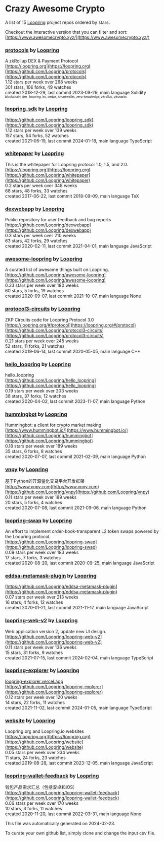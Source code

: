 # Crazy Awesome Crypto
A list of 15 [Loopring](https://github.com/Loopring) project repos ordered by stars.  

Checkout the interactive version that you can filter and sort: 
[https://www.awesomecrypto.xyz/](https://www.awesomecrypto.xyz/)  


### [protocols](https://github.com/Loopring/protocols) by [Loopring](https://github.com/Loopring)  
A zkRollup DEX & Payment Protocol  
[https://loopring.org](https://loopring.org)  
[https://github.com/Loopring/protocols](https://github.com/Loopring/protocols)  
1.12 stars per week over 268 weeks  
301 stars, 106 forks, 49 watches  
created 2018-12-29, last commit 2023-08-29, main language Solidity  
<sub><sup>blockchain, dex, loopring, lrc, oedax, smartwallet, zero-knowledge, zkrollup, zksnarks</sup></sub>


### [loopring_sdk](https://github.com/Loopring/loopring_sdk) by [Loopring](https://github.com/Loopring)  
  
[https://github.com/Loopring/loopring_sdk](https://github.com/Loopring/loopring_sdk)  
1.12 stars per week over 139 weeks  
157 stars, 54 forks, 52 watches  
created 2021-06-19, last commit 2024-01-18, main language TypeScript  


### [whitepaper](https://github.com/Loopring/whitepaper) by [Loopring](https://github.com/Loopring)  
This is the whitepaper for Loopring protocol 1.0, 1.5, and 2.0.  
[https://loopring.org](https://loopring.org)  
[https://github.com/Loopring/whitepaper](https://github.com/Loopring/whitepaper)  
0.2 stars per week over 348 weeks  
68 stars, 48 forks, 33 watches  
created 2017-06-22, last commit 2018-09-09, main language TeX  


### [dexwebapp](https://github.com/Loopring/dexwebapp) by [Loopring](https://github.com/Loopring)  
Public repository for user feedback and bug reports  
[https://github.com/Loopring/dexwebapp](https://github.com/Loopring/dexwebapp)  
0.3 stars per week over 210 weeks  
63 stars, 42 forks, 29 watches  
created 2020-02-11, last commit 2021-04-01, main language JavaScript  


### [awesome-loopring](https://github.com/Loopring/awesome-loopring) by [Loopring](https://github.com/Loopring)  
A curated list of awesome things built on Loopring.  
[https://github.com/Loopring/awesome-loopring](https://github.com/Loopring/awesome-loopring)  
0.33 stars per week over 180 weeks  
60 stars, 5 forks, 19 watches  
created 2020-09-07, last commit 2021-10-07, main language None  


### [protocol3-circuits](https://github.com/Loopring/protocol3-circuits) by [Loopring](https://github.com/Loopring)  
ZKP Circuits code for Loopring Protocol 3.0  
[https://loopring.org/#/protocol](https://loopring.org/#/protocol)  
[https://github.com/Loopring/protocol3-circuits](https://github.com/Loopring/protocol3-circuits)  
0.21 stars per week over 245 weeks  
52 stars, 11 forks, 21 watches  
created 2019-06-14, last commit 2020-05-05, main language C++  


### [hello_loopring](https://github.com/Loopring/hello_loopring) by [Loopring](https://github.com/Loopring)  
hello_loopring  
[https://github.com/Loopring/hello_loopring](https://github.com/Loopring/hello_loopring)  
0.19 stars per week over 203 weeks  
38 stars, 37 forks, 12 watches  
created 2020-04-02, last commit 2023-11-07, main language Python  


### [hummingbot](https://github.com/Loopring/hummingbot) by [Loopring](https://github.com/Loopring)  
Hummingbot: a client for crypto market making  
[https://www.hummingbot.io/](https://www.hummingbot.io/)  
[https://github.com/Loopring/hummingbot](https://github.com/Loopring/hummingbot)  
0.18 stars per week over 189 weeks  
35 stars, 6 forks, 8 watches  
created 2020-07-07, last commit 2021-02-09, main language Python  


### [vnpy](https://github.com/Loopring/vnpy) by [Loopring](https://github.com/Loopring)  
基于Python的开源量化交易平台开发框架  
[http://www.vnpy.com](http://www.vnpy.com)  
[https://github.com/Loopring/vnpy](https://github.com/Loopring/vnpy)  
0.11 stars per week over 189 weeks  
20 stars, 5 forks, 4 watches  
created 2020-07-08, last commit 2021-09-06, main language Python  


### [loopring-swap](https://github.com/Loopring/loopring-swap) by [Loopring](https://github.com/Loopring)  
An effort to implement order-book-transparent L2 token swaps powered by the Loopring protocol.  
[https://github.com/Loopring/loopring-swap](https://github.com/Loopring/loopring-swap)  
0.09 stars per week over 183 weeks  
17 stars, 7 forks, 3 watches  
created 2020-08-20, last commit 2020-09-25, main language JavaScript  


### [eddsa-metamask-plugin](https://github.com/Loopring/eddsa-metamask-plugin) by [Loopring](https://github.com/Loopring)  
  
[https://github.com/Loopring/eddsa-metamask-plugin](https://github.com/Loopring/eddsa-metamask-plugin)  
0.07 stars per week over 213 weeks  
16 stars, 4 forks, 12 watches  
created 2020-01-21, last commit 2021-11-17, main language JavaScript  


### [loopring-web-v2](https://github.com/Loopring/loopring-web-v2) by [Loopring](https://github.com/Loopring)  
Web application version 2, update new UI design.  
[https://github.com/Loopring/loopring-web-v2](https://github.com/Loopring/loopring-web-v2)  
0.11 stars per week over 136 weeks  
15 stars, 31 forks, 9 watches  
created 2021-07-15, last commit 2024-02-04, main language TypeScript  


### [loopring-explorer](https://github.com/Loopring/loopring-explorer) by [Loopring](https://github.com/Loopring)  
  
[loopring-explorer.vercel.app](loopring-explorer.vercel.app)  
[https://github.com/Loopring/loopring-explorer](https://github.com/Loopring/loopring-explorer)  
0.12 stars per week over 120 weeks  
14 stars, 22 forks, 11 watches  
created 2021-11-02, last commit 2024-01-05, main language TypeScript  


### [website](https://github.com/Loopring/website) by [Loopring](https://github.com/Loopring)  
Loopring.org and Loopring.io websites  
[https://loopring.org](https://loopring.org)  
[https://github.com/Loopring/website](https://github.com/Loopring/website)  
0.05 stars per week over 234 weeks  
11 stars, 24 forks, 23 watches  
created 2019-08-28, last commit 2023-12-05, main language JavaScript  


### [loopring-wallet-feedback](https://github.com/Loopring/loopring-wallet-feedback) by [Loopring](https://github.com/Loopring)  
钱包产品需求汇总（包括安卓和iOS）  
[https://github.com/Loopring/loopring-wallet-feedback](https://github.com/Loopring/loopring-wallet-feedback)  
0.06 stars per week over 170 weeks  
10 stars, 3 forks, 11 watches  
created 2020-11-20, last commit 2022-03-31, main language None  


This file was automatically generated on 2024-02-23.  

To curate your own github list, simply clone and change the input csv file.  